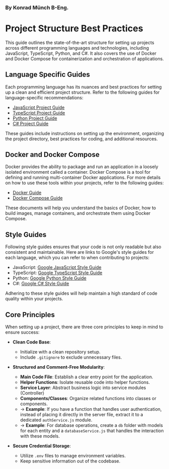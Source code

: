 ### By Konrad Münch B-Eng.
# Project Structure Best Practices

This guide outlines the state-of-the-art structure for setting up projects across different programming languages and technologies, including JavaScript, TypeScript, Python, and C#. It also covers the use of Docker and Docker Compose for containerization and orchestration of applications.

## Language Specific Guides

Each programming language has its nuances and best practices for setting up a clean and efficient project structure. Refer to the following guides for language-specific recommendations:

- [JavaScript Project Guide](./js/express/javascript.md)
- [TypeScript Project Guide](./ts/type_script.md)
- [Python Project Guide](./python/py.md)
- [C# Project Guide](./csharp/cs.md)

These guides include instructions on setting up the environment, organizing the project directory, best practices for coding, and additional resources.

## Docker and Docker Compose

Docker provides the ability to package and run an application in a loosely isolated environment called a container. Docker Compose is a tool for defining and running multi-container Docker applications. For more details on how to use these tools within your projects, refer to the following guides:

- [Docker Guide](./js/express/Dockerfile)
- [Docker Compose Guide](./docker-compose/compose.md)

These documents will help you understand the basics of Docker, how to build images, manage containers, and orchestrate them using Docker Compose.

## Style Guides

Following style guides ensures that your code is not only readable but also consistent and maintainable. Here are links to Google's style guides for each language, which you can refer to when contributing to projects:

- JavaScript: [Google JavaScript Style Guide](https://google.github.io/styleguide/jsguide.html)
- TypeScript: [Google TypeScript Style Guide](https://google.github.io/styleguide/tsguide.html)
- Python: [Google Python Style Guide](https://google.github.io/styleguide/pyguide.html)
- C#: [Google C# Style Guide](https://google.github.io/styleguide/csharp-style.html)

Adhering to these style guides will help maintain a high standard of code quality within your projects.

## Core Principles

When setting up a project, there are three core principles to keep in mind to ensure success:

- **Clean Code Base**: 
  - Initialize with a clean repository setup.
  - Include `.gitignore` to exclude unnecessary files.
  
- **Structured and Comment-Free Modularity**: 
  - **Main Code File**: Establish a clear entry point for the application.
  - **Helper Functions**: Isolate reusable code into helper functions.
  - **Service Layer**: Abstract business logic into service modules (Controller)
  - **Components/Classes**: Organize related functions into classes or components.
  - → **Example**: If you have a function that handles user authentication, instead of placing it directly in the server file, extract it to a dedicated `authService.js` module.
  - → **Example**: For database operations, create a `db` folder with models for each entity and a `databaseService.js` that handles the interaction with these models.

- **Secure Credential Storage**: 
  - Utilize `.env` files to manage environment variables.
  - Keep sensitive information out of the codebase.
